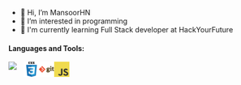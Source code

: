 - 👋 Hi, I’m MansoorHN
- 👀 I’m interested in programming
- 🌱 I'm currently learning Full Stack developer at HackYourFuture

#### Languages and Tools:
<!-- <p float="left"> -->
 <img align="left" src="https://encrypted-tbn0.gstatic.com/images?q=tbn:ANd9GcRui0E575op1CqShoIH-P2hOHGcpMJIT3BU-DFe8jDPABKE9SZcImEOShLoj2-JlnYqCBE&usqp=CAU" width="30">
 <img align="left"  src="https://raw.githubusercontent.com/github/explore/80688e429a7d4ef2fca1e82350fe8e3517d3494d/topics/css/css.png" width="30">
 <img align="left"  src="https://raw.githubusercontent.com/github/explore/80688e429a7d4ef2fca1e82350fe8e3517d3494d/topics/git/git.png" width="30">
 <img align="left"  src="https://raw.githubusercontent.com/github/explore/80688e429a7d4ef2fca1e82350fe8e3517d3494d/topics/javascript/javascript.png" width="30">
<!--  </p> -->




